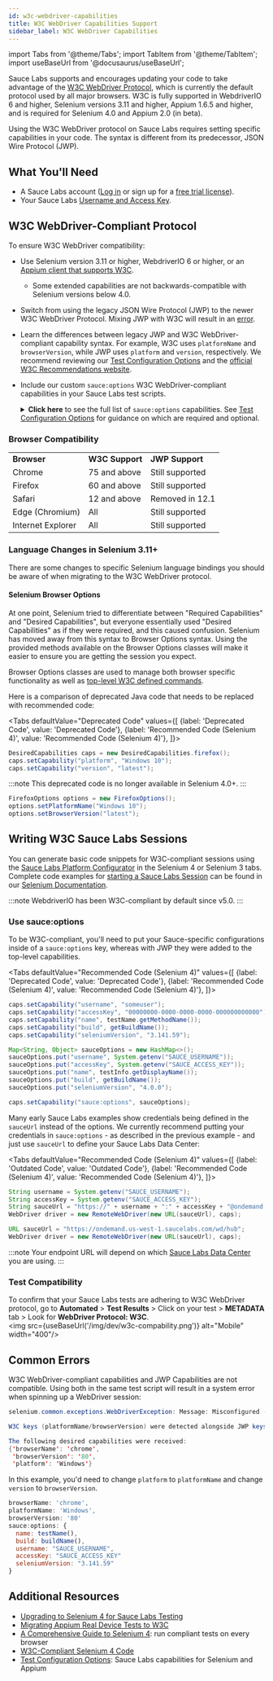 ```yaml
---
id: w3c-webdriver-capabilities
title: W3C WebDriver Capabilities Support
sidebar_label: W3C WebDriver Capabilities
---
```


import Tabs from '@theme/Tabs';
import TabItem from '@theme/TabItem';
import useBaseUrl from '@docusaurus/useBaseUrl';

Sauce Labs supports and encourages updating your code to take advantage of the [W3C WebDriver Protocol](/dev/glossary/#w3c-webdriver-protocol), which is currently the default protocol used by all major browsers. W3C is fully supported in WebdriverIO 6 and higher, Selenium versions 3.11 and higher, Appium 1.6.5 and higher, and is required for Selenium 4.0 and Appium 2.0 (in beta).

Using the W3C WebDriver protocol on Sauce Labs requires setting specific capabilities in your code. The syntax is different from its predecessor, JSON Wire Protocol (JWP).

## What You'll Need

- A Sauce Labs account ([Log in](https://accounts.saucelabs.com/am/XUI/#login/) or sign up for a [free trial license](https://saucelabs.com/sign-up)).
- Your Sauce Labs [Username and Access Key](https://app.saucelabs.com/user-settings).

## W3C WebDriver-Compliant Protocol

To ensure W3C WebDriver compatibility:

- Use Selenium version 3.11 or higher, WebdriverIO 6 or higher, or an [Appium client that supports W3C](/mobile-apps/automated-testing/appium/real-devices/#using-the-w3c-webdriver-specification).
  - Some extended capabilities are not backwards-compatible with Selenium versions below 4.0.
- Switch from using the legacy JSON Wire Protocol (JWP) to the newer W3C WebDriver Protocol. Mixing JWP with W3C will result in an [error](/dev/w3c-webdriver-capabilities/#common-errors).
- Learn the differences between legacy JWP and W3C WebDriver-compliant capability syntax. For example, W3C uses `platformName` and `browserVersion`, while JWP uses `platform` and `version`, respectively. We recommend reviewing our [Test Configuration Options](/dev/test-configuration-options)
  and the [official W3C Recommendations website](https://www.w3.org/TR/webdriver1/#capabilities).
- Include our custom `sauce:options` W3C WebDriver-compliant capabilities in your Sauce Labs test scripts.
  <details>
  <summary><strong>Click here</strong> to see the full list of <code>sauce:options</code> capabilities.
  See <a href="/dev/test-configuration-options">Test Configuration Options</a> for guidance on which are required and optional.
  </summary>

  - `accessKey`
  - `appiumVersion`
  - `avoidProxy`
  - `build`
  - `captureHtml`
  - `chromedriverVersion`
  - `commandTimeout`
  - `crmuxdriverVersion`
  - `customData`
  - `disablePopupHandler`
  - `extendedDebugging`
  - `firefoxAdapterVersion`
  - `firefoxProfileUrl`
  - `idleTimeout`
  - `iedriverVersion`
  - `maxDuration`
  - `name`
  - `parentTunnel`
  - `passed`
  - `prerun`
  - `preventRequeue`
  - `priority`
  - `proxyHost`
  - `public`
  - `recordLogs`
  - `recordScreenshots`
  - `recordVideo`
  - `restrictedPublicInfo`
  - `screenResolution`
  - `seleniumVersion`
  - `source`
  - `tags`
  - `timeZone`
  - `tunnelIdentifier`
  - `tunnelName`
  - `tunnelOwner`
  - `username`
  - `videoUploadOnPass`

  </details>

### Browser Compatibility

<table>
  <tr>
   <td><strong>Browser</strong>
   </td>
   <td><strong>W3C Support</strong>
   </td>
   <td><strong>JWP Support</strong>
   </td>
  </tr>
  <tr>
   <td>Chrome
   </td>
   <td>75 and above
   </td>
   <td>Still supported
   </td>
  </tr>
  <tr>
   <td>Firefox
   </td>
   <td>60 and above
   </td>
   <td>Still supported
   </td>
  </tr>
  <tr>
   <td>Safari
   </td>
   <td>12 and above
   </td>
   <td>Removed in 12.1
   </td>
  </tr>
  <tr>
   <td>Edge (Chromium)
   </td>
   <td>All
   </td>
   <td>Still supported
   </td>
  </tr>
  <tr>
   <td>Internet Explorer
   </td>
   <td>All
   </td>
   <td>Still supported
   </td>
  </tr>
</table>

### Language Changes in Selenium 3.11+

There are some changes to specific Selenium language bindings you should be aware of when migrating to the W3C WebDriver protocol.

#### Selenium Browser Options

At one point, Selenium tried to differentiate between "Required Capabilities" and "Desired Capabilities", but everyone essentially used "Desired Capabilities" as if they were required, and this caused confusion. Selenium has moved away from this syntax to Browser Options syntax. Using the provided methods available on the Browser Options classes will make it easier to ensure you are getting the session you expect.

Browser Options classes are used to manage both browser specific functionality as well as
[top-level W3C defined commands](https://w3c.github.io/webdriver/#capabilities).

Here is a comparison of deprecated Java code that needs to be replaced with recommended code:

<Tabs
defaultValue="Deprecated Code"
values={[
{label: 'Deprecated Code', value: 'Deprecated Code'},
{label: 'Recommended Code (Selenium 4)', value: 'Recommended Code (Selenium 4)'},
]}>

<TabItem value="Deprecated Code">

```java
DesiredCapabilities caps = new DesiredCapabilities.firefox();
caps.setCapability("platform", "Windows 10");
caps.setCapability("version", "latest");
```

:::note
This deprecated code is no longer available in Selenium 4.0+.
:::

</TabItem>
<TabItem value="Recommended Code (Selenium 4)">

```java
FirefoxOptions options = new FirefoxOptions();
options.setPlatformName("Windows 10");
options.setBrowserVersion("latest");
```

</TabItem>
</Tabs>

## Writing W3C Sauce Labs Sessions

You can generate basic code snippets for W3C-compliant sessions using the [Sauce Labs Platform Configurator](https://saucelabs.com/platform/platform-configurator#/) in the Selenium 4 or Selenium 3 tabs. Complete code examples for [starting a Sauce Labs Session](/web-apps/automated-testing/selenium/#define-capabilities) can be found in our [Selenium Documentation](/web-apps/automated-testing/selenium).

:::note
WebdriverIO has been W3C-compliant by default since v5.0.
:::

### Use sauce:options

To be W3C-compliant, you'll need to put your Sauce-specific configurations inside of a `sauce:options` key, whereas with JWP they were added to the top-level capabilities.

<Tabs
defaultValue="Recommended Code (Selenium 4)"
values={[
{label: 'Deprecated Code', value: 'Deprecated Code'},
{label: 'Recommended Code (Selenium 4)', value: 'Recommended Code (Selenium 4)'},
]}>

<TabItem value="Deprecated Code">

```java
caps.setCapability("username", "someuser");
caps.setCapability("accessKey", "00000000-0000-0000-0000-000000000000");
caps.setCapability("name", testName.getMethodName());
caps.setCapability("build", getBuildName());
caps.setCapability("seleniumVersion", "3.141.59");
```

</TabItem>
<TabItem value="Recommended Code (Selenium 4)">

```java
Map<String, Object> sauceOptions = new HashMap<>();
sauceOptions.put("username", System.getenv("SAUCE_USERNAME"));
sauceOptions.put("accessKey", System.getenv("SAUCE_ACCESS_KEY"));
sauceOptions.put("name", testInfo.getDisplayName());
sauceOptions.put("build", getBuildName());
sauceOptions.put("seleniumVersion", "4.0.0");

caps.setCapability("sauce:options", sauceOptions);
```

</TabItem>
</Tabs>

Many early Sauce Labs examples show credentials being defined in the `sauceUrl` instead of the options. We currently recommend putting your credentials in `sauce:options` - as described in the previous example - and just use `sauceUrl` to define your Sauce Labs Data Center:

<Tabs
defaultValue="Recommended Code (Selenium 4)"
values={[
{label: 'Outdated Code', value: 'Outdated Code'},
{label: 'Recommended Code (Selenium 4)', value: 'Recommended Code (Selenium 4)'},
]}>

<TabItem value="Outdated Code">

```java
String username = System.getenv("SAUCE_USERNAME");
String accessKey = System.getenv("SAUCE_ACCESS_KEY");
String sauceUrl = "https://" + username + ":" + accessKey + "@ondemand.saucelabs.com:443/wd/hub";
WebDriver driver = new RemoteWebDriver(new URL(sauceUrl), caps);
```

</TabItem>
<TabItem value="Recommended Code (Selenium 4)">

```java
URL sauceUrl = "https://ondemand.us-west-1.saucelabs.com/wd/hub";
WebDriver driver = new RemoteWebDriver(new URL(sauceUrl), caps);
```

:::note
Your endpoint URL will depend on which [Sauce Labs Data Center](/basics/data-center-endpoints) you are using.
:::

</TabItem>
</Tabs>

### Test Compatibility

To confirm that your Sauce Labs tests are adhering to W3C WebDriver protocol, go to **Automated** > **Test Results** > Click on your test > **METADATA** tab > Look for **WebDriver Protocol: W3C**.<br/><img src={useBaseUrl('/img/dev/w3c-compability.png')} alt="Mobile" width="400"/>

## Common Errors

W3C WebDriver-compliant capabilities and JWP Capabilities are not compatible. Using both in the same test script will result in a system error when spinning up a WebDriver session:

```java title="Mixed Capabilities Error"
selenium.common.exceptions.WebDriverException: Message: Misconfigured -- Mixed Capabilities Error.

W3C keys (platformName/browserVersion) were detected alongside JWP keys (platform/version). To fix this, replace all JWP keys with W3C keys.

The following desired capabilities were received:
{'browserName': 'chrome',
 'browserVersion': '80',
 'platform': 'Windows'}
```

In this example, you'd need to change `platform` to `platformName` and change `version` to `browserVersion`.

```js
browserName: 'chrome',
platformName: 'Windows',
browserVersion: '80'
sauce:options: {
  name: testName(),
  build: buildName(),
  username: "SAUCE_USERNAME",
  accessKey: "SAUCE_ACCESS_KEY"
  seleniumVersion: "3.141.59"
}
```

## Additional Resources

- [Upgrading to Selenium 4 for Sauce Labs Testing](/web-apps/automated-testing/selenium/selenium4/)
- [Migrating Appium Real Device Tests to W3C](https://support.saucelabs.com/hc/en-us/articles/4412359870231)
- [A Comprehensive Guide to Selenium 4](https://saucelabs.com/selenium-4): run compliant tests on every browser
- [W3C-Compliant Selenium 4 Code](/web-apps/automated-testing/selenium/#seven-steps-of-selenium-tests)
- [Test Configuration Options](/dev/test-configuration-options): Sauce Labs capabilities for Selenium and Appium
